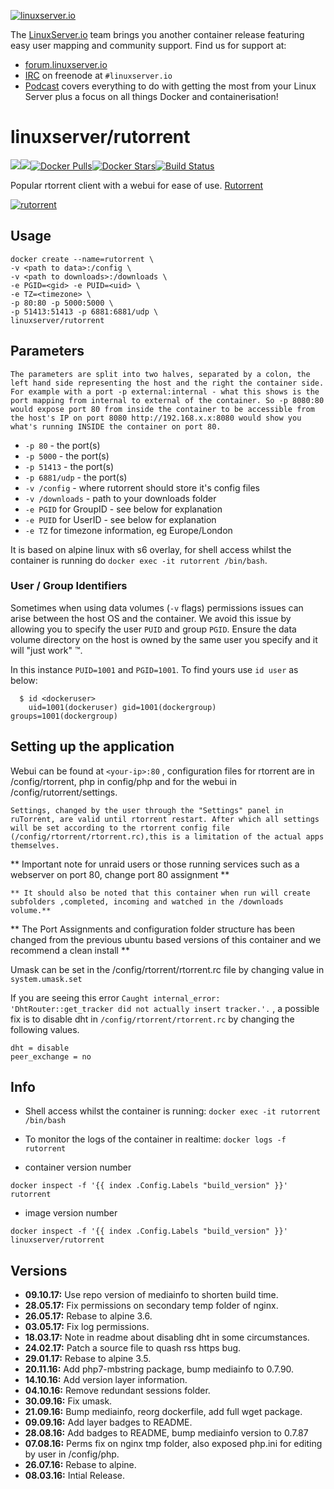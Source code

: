 [linuxserverurl]: https://linuxserver.io
[forumurl]: https://forum.linuxserver.io
[ircurl]: https://www.linuxserver.io/irc/
[podcasturl]: https://www.linuxserver.io/podcast/
[appurl]: https://github.com/Novik/ruTorrent
[hub]: https://hub.docker.com/r/linuxserver/rutorrent/

[![linuxserver.io](https://raw.githubusercontent.com/linuxserver/docker-templates/master/linuxserver.io/img/linuxserver_medium.png)][linuxserverurl]

The [LinuxServer.io][linuxserverurl] team brings you another container release featuring easy user mapping and community support. Find us for support at:
* [forum.linuxserver.io][forumurl]
* [IRC][ircurl] on freenode at `#linuxserver.io`
* [Podcast][podcasturl] covers everything to do with getting the most from your Linux Server plus a focus on all things Docker and containerisation!

# linuxserver/rutorrent
[![](https://images.microbadger.com/badges/version/linuxserver/rutorrent.svg)](https://microbadger.com/images/linuxserver/rutorrent "Get your own version badge on microbadger.com")[![](https://images.microbadger.com/badges/image/linuxserver/rutorrent.svg)](https://microbadger.com/images/linuxserver/rutorrent "Get your own image badge on microbadger.com")[![Docker Pulls](https://img.shields.io/docker/pulls/linuxserver/rutorrent.svg)][hub][![Docker Stars](https://img.shields.io/docker/stars/linuxserver/rutorrent.svg)][hub][![Build Status](https://ci.linuxserver.io/buildStatus/icon?job=Docker-Builders/x86-64/x86-64-rutorrent)](https://ci.linuxserver.io/job/Docker-Builders/job/x86-64/job/x86-64-rutorrent/)

Popular rtorrent client with a webui for ease of use. [Rutorrent](https://github.com/Novik/ruTorrent)

[![rutorrent](https://raw.githubusercontent.com/linuxserver/docker-templates/master/linuxserver.io/img/rutorrent.jpg)][appurl]

## Usage

```
docker create --name=rutorrent \
-v <path to data>:/config \
-v <path to downloads>:/downloads \
-e PGID=<gid> -e PUID=<uid> \
-e TZ=<timezone> \
-p 80:80 -p 5000:5000 \
-p 51413:51413 -p 6881:6881/udp \
linuxserver/rutorrent
```

## Parameters

`The parameters are split into two halves, separated by a colon, the left hand side representing the host and the right the container side. 
For example with a port -p external:internal - what this shows is the port mapping from internal to external of the container.
So -p 8080:80 would expose port 80 from inside the container to be accessible from the host's IP on port 8080
http://192.168.x.x:8080 would show you what's running INSIDE the container on port 80.`


* `-p 80` - the port(s)
* `-p 5000` - the port(s)
* `-p 51413` - the port(s)
* `-p 6881/udp` - the port(s)
* `-v /config` - where rutorrent should store it's config files
* `-v /downloads` - path to your downloads folder
* `-e PGID` for GroupID - see below for explanation
* `-e PUID` for UserID - see below for explanation
* `-e TZ` for timezone information, eg Europe/London

It is based on alpine linux with s6 overlay, for shell access whilst the container is running do `docker exec -it rutorrent /bin/bash`.

### User / Group Identifiers

Sometimes when using data volumes (`-v` flags) permissions issues can arise between the host OS and the container. We avoid this issue by allowing you to specify the user `PUID` and group `PGID`. Ensure the data volume directory on the host is owned by the same user you specify and it will "just work" ™.

In this instance `PUID=1001` and `PGID=1001`. To find yours use `id user` as below:

```
  $ id <dockeruser>
    uid=1001(dockeruser) gid=1001(dockergroup) groups=1001(dockergroup)
```

## Setting up the application

Webui can be found at `<your-ip>:80` , configuration files for rtorrent are in /config/rtorrent, php in config/php and for the webui in /config/rutorrent/settings.

`Settings, changed by the user through the "Settings" panel in ruTorrent, are valid until rtorrent restart. After which all settings will be set according to the rtorrent config file (/config/rtorrent/rtorrent.rc),this is a limitation of the actual apps themselves.`

** Important note for unraid users or those running services such as a webserver on port 80, change port 80 assignment **

`** It should also be noted that this container when run will create subfolders ,completed, incoming and watched in the /downloads volume.**`

** The Port Assignments and configuration folder structure has been changed from the previous ubuntu based versions of this container and we recommend a clean install **

Umask can be set in the /config/rtorrent/rtorrent.rc file by changing value in `system.umask.set` 

If you are seeing this error `Caught internal_error: 'DhtRouter::get_tracker did not actually insert tracker.'.` , a possible fix is to disable dht in `/config/rtorrent/rtorrent.rc` by changing the following values.

```shell
dht = disable
peer_exchange = no
```

## Info

* Shell access whilst the container is running: `docker exec -it rutorrent /bin/bash`
* To monitor the logs of the container in realtime: `docker logs -f rutorrent`

* container version number 

`docker inspect -f '{{ index .Config.Labels "build_version" }}' rutorrent`

* image version number

`docker inspect -f '{{ index .Config.Labels "build_version" }}' linuxserver/rutorrent`


## Versions

+ **09.10.17:** Use repo version of mediainfo to shorten build time.
+ **28.05.17:** Fix permissions on secondary temp folder of nginx.
+ **26.05.17:** Rebase to alpine 3.6.
+ **03.05.17:** Fix log permissions.
+ **18.03.17:** Note in readme about disabling dht in some circumstances.
+ **24.02.17:** Patch a source file to quash rss https bug.
+ **29.01.17:** Rebase to alpine 3.5.
+ **20.11.16:** Add php7-mbstring package, bump mediainfo to 0.7.90.
+ **14.10.16:** Add version layer information.
+ **04.10.16:** Remove redundant sessions folder.
+ **30.09.16:** Fix umask.
+ **21.09.16:** Bump mediainfo, reorg dockerfile, add full wget package.
+ **09.09.16:** Add layer badges to README.
+ **28.08.16:** Add badges to README, bump mediainfo version to 0.7.87
+ **07.08.16:** Perms fix on nginx tmp folder, also exposed php.ini for editing by user
in /config/php.
+ **26.07.16:** Rebase to alpine.
+ **08.03.16:** Intial Release.
